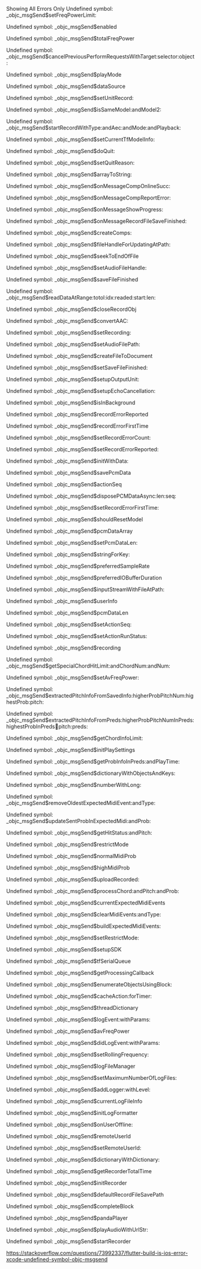 
Showing All Errors Only
Undefined symbol: _objc_msgSend$setFreqPowerLimit:

Undefined symbol: _objc_msgSend$enabled

Undefined symbol: _objc_msgSend$totalFreqPower

Undefined symbol: _objc_msgSend$cancelPreviousPerformRequestsWithTarget:selector:object:

Undefined symbol: _objc_msgSend$playMode

Undefined symbol: _objc_msgSend$dataSource

Undefined symbol: _objc_msgSend$setUnitRecord:

Undefined symbol: _objc_msgSend$isSameModel:andModel2:

Undefined symbol: _objc_msgSend$startRecordWithType:andAec:andMode:andPlayback:

Undefined symbol: _objc_msgSend$setCurrentTfModelInfo:

Undefined symbol: _objc_msgSend$doQuit:

Undefined symbol: _objc_msgSend$setQuitReason:

Undefined symbol: _objc_msgSend$arrayToString:

Undefined symbol: _objc_msgSend$onMessageCompOnlineSucc:

Undefined symbol: _objc_msgSend$onMessageCompReportError:

Undefined symbol: _objc_msgSend$onMessageShowProgress:

Undefined symbol: _objc_msgSend$onMessageRecordFileSaveFinished:

Undefined symbol: _objc_msgSend$createComps:

Undefined symbol: _objc_msgSend$fileHandleForUpdatingAtPath:

Undefined symbol: _objc_msgSend$seekToEndOfFile

Undefined symbol: _objc_msgSend$setAudioFileHandle:

Undefined symbol: _objc_msgSend$saveFileFinished

Undefined symbol: _objc_msgSend$readDataAtRange:totol:idx:readed:start:len:

Undefined symbol: _objc_msgSend$closeRecordObj

Undefined symbol: _objc_msgSend$convertAAC:

Undefined symbol: _objc_msgSend$setRecording:

Undefined symbol: _objc_msgSend$setAudioFilePath:

Undefined symbol: _objc_msgSend$createFileToDocument

Undefined symbol: _objc_msgSend$setSaveFileFinished:

Undefined symbol: _objc_msgSend$setupOutputUnit:

Undefined symbol: _objc_msgSend$setupEchoCancellation:

Undefined symbol: _objc_msgSend$isInBackground

Undefined symbol: _objc_msgSend$recordErrorReported

Undefined symbol: _objc_msgSend$recordErrorFirstTime

Undefined symbol: _objc_msgSend$setRecordErrorCount:

Undefined symbol: _objc_msgSend$setRecordErrorReported:

Undefined symbol: _objc_msgSend$initWithData:

Undefined symbol: _objc_msgSend$savePcmData

Undefined symbol: _objc_msgSend$actionSeq

Undefined symbol: _objc_msgSend$disposePCMDataAsync:len:seq:

Undefined symbol: _objc_msgSend$setRecordErrorFirstTime:

Undefined symbol: _objc_msgSend$shouldResetModel

Undefined symbol: _objc_msgSend$pcmDataArray

Undefined symbol: _objc_msgSend$setPcmDataLen:

Undefined symbol: _objc_msgSend$stringForKey:

Undefined symbol: _objc_msgSend$preferredSampleRate

Undefined symbol: _objc_msgSend$preferredIOBufferDuration

Undefined symbol: _objc_msgSend$inputStreamWithFileAtPath:

Undefined symbol: _objc_msgSend$userInfo

Undefined symbol: _objc_msgSend$pcmDataLen

Undefined symbol: _objc_msgSend$setActionSeq:

Undefined symbol: _objc_msgSend$setActionRunStatus:

Undefined symbol: _objc_msgSend$recording

Undefined symbol: _objc_msgSend$getSpecialChordHitLimit:andChordNum:andNum:

Undefined symbol: _objc_msgSend$setAvFreqPower:

Undefined symbol: _objc_msgSend$extractedPitchInfoFromSavedInfo:higherProbPitchNum:highestProb:pitch:

Undefined symbol: _objc_msgSend$extractedPitchInfoFromPreds:higherProbPitchNumInPreds:highestProbInPreds:key:pitch:preds:

Undefined symbol: _objc_msgSend$getChordInfoLimit:

Undefined symbol: _objc_msgSend$initPlaySettings

Undefined symbol: _objc_msgSend$getProbInfoInPreds:andPlayTime:

Undefined symbol: _objc_msgSend$dictionaryWithObjectsAndKeys:

Undefined symbol: _objc_msgSend$numberWithLong:

Undefined symbol: _objc_msgSend$removeOldestExpectedMidiEvent:andType:

Undefined symbol: _objc_msgSend$updateSentProbInExpectedMidi:andProb:

Undefined symbol: _objc_msgSend$getHitStatus:andPitch:

Undefined symbol: _objc_msgSend$restrictMode

Undefined symbol: _objc_msgSend$normalMidiProb

Undefined symbol: _objc_msgSend$highMidiProb

Undefined symbol: _objc_msgSend$uploadRecorded:

Undefined symbol: _objc_msgSend$processChord:andPitch:andProb:

Undefined symbol: _objc_msgSend$currentExpectedMidiEvents

Undefined symbol: _objc_msgSend$clearMidiEvents:andType:

Undefined symbol: _objc_msgSend$buildExpectedMidiEvents:

Undefined symbol: _objc_msgSend$setRestrictMode:

Undefined symbol: _objc_msgSend$setupSDK

Undefined symbol: _objc_msgSend$tfSerialQueue

Undefined symbol: _objc_msgSend$getProcessingCallback

Undefined symbol: _objc_msgSend$enumerateObjectsUsingBlock:

Undefined symbol: _objc_msgSend$cacheAction:forTimer:

Undefined symbol: _objc_msgSend$threadDictionary

Undefined symbol: _objc_msgSend$logEvent:withParams:

Undefined symbol: _objc_msgSend$avFreqPower

Undefined symbol: _objc_msgSend$didLogEvent:withParams:

Undefined symbol: _objc_msgSend$setRollingFrequency:

Undefined symbol: _objc_msgSend$logFileManager

Undefined symbol: _objc_msgSend$setMaximumNumberOfLogFiles:

Undefined symbol: _objc_msgSend$addLogger:withLevel:

Undefined symbol: _objc_msgSend$currentLogFileInfo

Undefined symbol: _objc_msgSend$initLogFormatter

Undefined symbol: _objc_msgSend$onUserOffline:

Undefined symbol: _objc_msgSend$remoteUserId

Undefined symbol: _objc_msgSend$setRemoteUserId:

Undefined symbol: _objc_msgSend$dictionaryWithDictionary:

Undefined symbol: _objc_msgSend$getRecorderTotalTime

Undefined symbol: _objc_msgSend$initRecorder

Undefined symbol: _objc_msgSend$defaultRecordFileSavePath

Undefined symbol: _objc_msgSend$completeBlock

Undefined symbol: _objc_msgSend$pandaPlayer

Undefined symbol: _objc_msgSend$playAudioWithUrlStr:

Undefined symbol: _objc_msgSend$startRecorder



https://stackoverflow.com/questions/73992337/flutter-build-is-ios-error-xcode-undefined-symbol-objc-msgsend